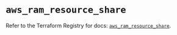 # `aws_ram_resource_share`

Refer to the Terraform Registry for docs: [`aws_ram_resource_share`](https://registry.terraform.io/providers/hashicorp/aws/3.76.1/docs/resources/ram_resource_share).
